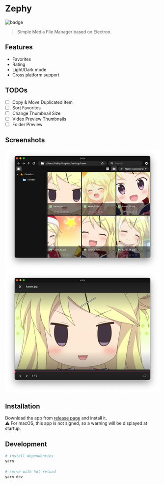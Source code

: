 # Zephy

![badge](https://github.com/fiahfy/zephy/workflows/Electron/badge.svg)

> Simple Media File Manager based on Electron.

## Features

- Favorites
- Rating
- Light/Dark mode
- Cross platform support

## TODOs

- [ ] Copy & Move Duplicated Item
- [ ] Sort Favorites
- [ ] Change Thumbnail Size
- [ ] Video Preview Thumbnails
- [ ] Folder Preview

## Screenshots

![screenshot](.github/img/screenshot1.png)
![screenshot](.github/img/screenshot2.png)

## Installation

Download the app from [release page](https://github.com/fiahfy/zephy/releases) and install it.  
:warning: For macOS, this app is not signed, so a warning will be displayed at startup.

## Development

```bash
# install dependencies
yarn

# serve with hot reload
yarn dev
```
